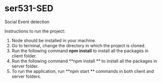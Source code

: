 # ser531-SED

Social Event detection

Instructions to run the project:

1) Node should be installed in your machine.
2) Go to terminal, change the directory in which the project is cloned.
3) Run the following command **npm install** to install all the packages in client folder.
4) Run the following command **npm install ** to install all the packages in server folder.
5) To run the application, run **npm start ** commands in both client and server folders.
